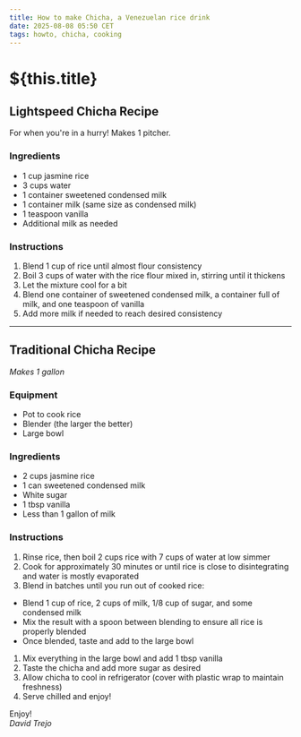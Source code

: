 ```yaml
---
title: How to make Chicha, a Venezuelan rice drink
date: 2025-08-08 05:50 CET
tags: howto, chicha, cooking
---
```


# ${this.title}

## Lightspeed Chicha Recipe

For when you're in a hurry! Makes 1 pitcher.

### Ingredients

- 1 cup jasmine rice
- 3 cups water
- 1 container sweetened condensed milk
- 1 container milk (same size as condensed milk)
- 1 teaspoon vanilla
- Additional milk as needed

### Instructions

1. Blend 1 cup of rice until almost flour consistency
1. Boil 3 cups of water with the rice flour mixed in, stirring until it thickens
1. Let the mixture cool for a bit
1. Blend one container of sweetened condensed milk, a container full of milk, and one teaspoon of vanilla
1. Add more milk if needed to reach desired consistency

---

## Traditional Chicha Recipe

*Makes 1 gallon*

### Equipment

- Pot to cook rice
- Blender (the larger the better)
- Large bowl

### Ingredients

- 2 cups jasmine rice
- 1 can sweetened condensed milk
- White sugar
- 1 tbsp vanilla
- Less than 1 gallon of milk

### Instructions

1. Rinse rice, then boil 2 cups rice with 7 cups of water at low simmer
1. Cook for approximately 30 minutes or until rice is close to disintegrating and water is mostly evaporated
1. Blend in batches until you run out of cooked rice:
- Blend 1 cup of rice, 2 cups of milk, 1/8 cup of sugar, and some condensed milk
- Mix the result with a spoon between blending to ensure all rice is properly blended
- Once blended, taste and add to the large bowl
1. Mix everything in the large bowl and add 1 tbsp vanilla
1. Taste the chicha and add more sugar as desired
1. Allow chicha to cool in refrigerator (cover with plastic wrap to maintain freshness)
1. Serve chilled and enjoy!

Enjoy!<br>
_David Trejo_  
